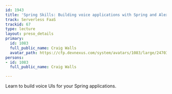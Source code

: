 ```yaml
---
id: 1943
title: 'Spring Skills: Building voice applications with Spring and Alexa'
track: Serverless FaaS
trackid: 67
type: lecture
layout: preso_details
primary:
  id: 1083
  full_public_name: Craig Walls
  avatar_path: https://cfp.devnexus.com/system/avatars/1083/large/247032_10150611073575580_4897903_n.jpg?1511136831
persons:
- id: 1083
  full_public_name: Craig Walls

---
```

Learn to build voice UIs for your Spring applications.